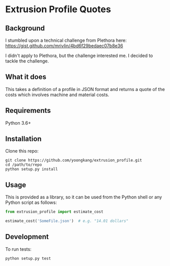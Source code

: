 # Extrusion Profile Quotes

## Background
I stumbled upon a technical challenge from Plethora here: https://gist.github.com/mrivlin/4bd6f29bedaec07b8e36

I didn't apply to Plethora, but the challenge interested me. I decided to tackle the challenge.

## What it does

This takes a definition of a profile in JSON format and returns a quote of the costs which involves machine and material costs.

## Requirements

Python 3.6+

## Installation

Clone this repo:

```
git clone https://github.com/yoongkang/extrusion_profile.git
cd /path/to/repo
python setup.py install
```

## Usage

This is provided as a library, so it can be used from the Python shell or any Python script as follows:

```python
from extrusion_profile import estimate_cost

estimate_cost('SomeFile.json')  # e.g. "14.01 dollars"
```

## Development

To run tests:

```
python setup.py test
```
